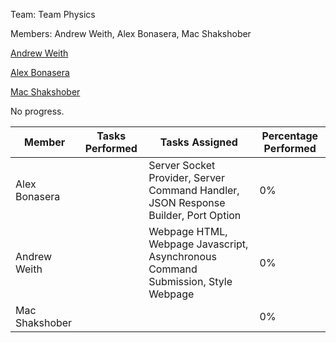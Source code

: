 Team: Team Physics

Members: Andrew Weith, Alex Bonasera, Mac Shakshober

[Andrew Weith](https://github.com/Andreweweith)

[Alex Bonasera](https://github.com/Derproid)

[Mac Shakshober](https://github.com/macshakshober)

No progress.

|Member|Tasks Performed|Tasks Assigned|Percentage Performed|
|-|-|-|-|
|Alex Bonasera||Server Socket Provider, Server Command Handler, JSON Response Builder, Port Option|0%|
|Andrew Weith||Webpage HTML, Webpage Javascript, Asynchronous Command Submission, Style Webpage|0%|
|Mac Shakshober|||0%|

